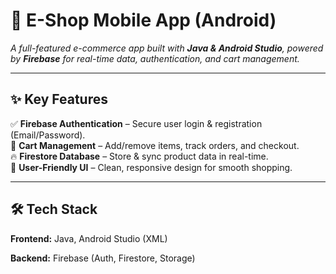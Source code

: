 # 📱 E-Shop Mobile App (Android)  
*A full-featured e-commerce app built with **Java & Android Studio**, powered by **Firebase** for real-time data, authentication, and cart management.*  

---

## ✨ Key Features  
✅ **Firebase Authentication** – Secure user login & registration (Email/Password).  
🛒 **Cart Management** – Add/remove items, track orders, and checkout.  
🔥 **Firestore Database** – Store & sync product data in real-time.  
📱 **User-Friendly UI** – Clean, responsive design for smooth shopping.  

---

## 🛠 Tech Stack  
**Frontend:** Java, Android Studio (XML)

**Backend:** Firebase (Auth, Firestore, Storage)
